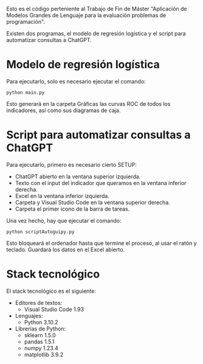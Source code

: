 Esto es el código perteniente al Trabajo de Fin de Máster "Aplicación de Modelos Grandes de Lenguaje para la evaluación problemas de programación".

Existen dos programas, el modelo de regresión logística y el script para automatizar consultas a ChatGPT.

# Modelo de regresión logística
Para ejecutarlo, solo es necesario ejecutar el comando:
```
python main.py
```

Esto generará en la carpeta Gráficas las curvas ROC de todos los indicadores, así como sus diagramas de caja.

# Script para automatizar consultas a ChatGPT
Para ejecutarlo, primero es necesario cierto SETUP:
- ChatGPT abierto en la ventana superior izquierda.
- Texto con el input del indicador que queramos en la ventana inferior derecha.
- Excel en la ventana inferior izquierda.
- Carpeta y Visual Studio Code en la ventana superior derecha.
- Carpeta el primer icono de la barra de tareas.

Una vez hecho, hay que ejecutar el comando:
```
python scriptAutoguipy.py
```

Esto bloqueará el ordenador hasta que termine el proceso, al usar el ratón y teclado. Guardará los datos en el Excel abierto.

# Stack tecnológico
El stack tecnológico es el siguiente:
- Editores de textos:
  - Visual Studio Code 1.93
- Lenguajes:
  - Python 3.10.2
- Librerías de Python:
  - sklearn 1.5.0
  - pandas 1.5.1
  - numpy 1.23.4
  - matplotlib 3.9.2
